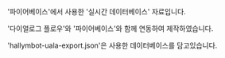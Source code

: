 '파이어베이스'에서 사용한 '실시간 데이터베이스' 자료입니다.

'다이얼로그 플로우'와 '파이어베이스'와 함께 연동하여 제작하였습니다.

'hallymbot-uala-export.json'은 사용한 데이터베이스를 담고있습니다.
